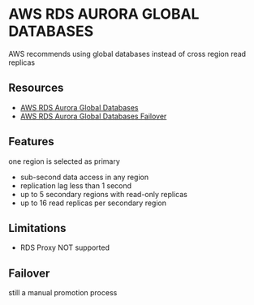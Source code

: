 # AWS RDS AURORA GLOBAL DATABASES

AWS recommends using global databases instead of cross region read replicas

## Resources

- [AWS RDS Aurora Global Databases](https://docs.aws.amazon.com/AmazonRDS/latest/AuroraUserGuide/aurora-global-database.html)
- [AWS RDS Aurora Global Databases Failover](https://docs.aws.amazon.com/AmazonRDS/latest/AuroraUserGuide/aurora-global-database-disaster-recovery.html)

## Features

one region is selected as primary

- sub-second data access in any region
- replication lag less than 1 second
- up to 5 secondary regions with read-only replicas
- up to 16 read replicas per secondary region

## Limitations

- RDS Proxy NOT supported

## Failover

still a manual promotion process
